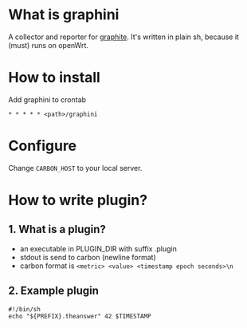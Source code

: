# What is graphini
A collector and reporter for [graphite](http://graphite.readthedocs.org/en/latest/overview.html).
It's written in plain sh, because it (must) runs on openWrt.

# How to install
Add graphini to crontab

	* * * * * <path>/graphini
# Configure
Change `CARBON_HOST` to your local server.

# How to write plugin?

## 1. What is a plugin?
  - an executable in PLUGIN_DIR with suffix .plugin
  - stdout is send to carbon (newline format)
  - carbon format is `<metric> <value> <timestamp epoch seconds>\n`

## 2. Example plugin
	#!/bin/sh
	echo "${PREFIX}.theanswer" 42 $TIMESTAMP


